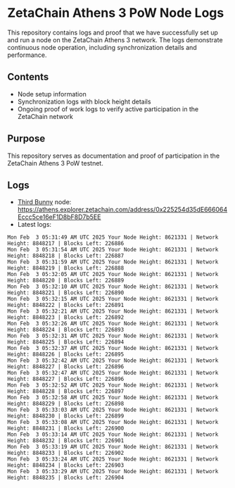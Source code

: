 # ZetaChain Athens 3 PoW Node Logs
This repository contains logs and proof that we have successfully set up and run a node on the ZetaChain Athens 3 network. The logs demonstrate continuous node operation, including synchronization details and performance.

## Contents
- Node setup information
- Synchronization logs with block height details
- Ongoing proof of work logs to verify active participation in the ZetaChain network

## Purpose
This repository serves as documentation and proof of participation in the ZetaChain Athens 3 PoW testnet.

## Logs

- [Third Bunny](https://thirdbunny.xyz/) node: https://athens.explorer.zetachain.com/address/0x225254d35dE666064Eccc5ce16eF1D8bF8D7b5EE
- Latest logs:
```
Mon Feb  3 05:31:49 AM UTC 2025 Your Node Height: 8621331 | Network Height: 8848217 | Blocks Left: 226886
Mon Feb  3 05:31:54 AM UTC 2025 Your Node Height: 8621331 | Network Height: 8848218 | Blocks Left: 226887
Mon Feb  3 05:31:59 AM UTC 2025 Your Node Height: 8621331 | Network Height: 8848219 | Blocks Left: 226888
Mon Feb  3 05:32:05 AM UTC 2025 Your Node Height: 8621331 | Network Height: 8848220 | Blocks Left: 226889
Mon Feb  3 05:32:10 AM UTC 2025 Your Node Height: 8621331 | Network Height: 8848221 | Blocks Left: 226890
Mon Feb  3 05:32:15 AM UTC 2025 Your Node Height: 8621331 | Network Height: 8848222 | Blocks Left: 226891
Mon Feb  3 05:32:21 AM UTC 2025 Your Node Height: 8621331 | Network Height: 8848223 | Blocks Left: 226892
Mon Feb  3 05:32:26 AM UTC 2025 Your Node Height: 8621331 | Network Height: 8848224 | Blocks Left: 226893
Mon Feb  3 05:32:31 AM UTC 2025 Your Node Height: 8621331 | Network Height: 8848225 | Blocks Left: 226894
Mon Feb  3 05:32:37 AM UTC 2025 Your Node Height: 8621331 | Network Height: 8848226 | Blocks Left: 226895
Mon Feb  3 05:32:42 AM UTC 2025 Your Node Height: 8621331 | Network Height: 8848227 | Blocks Left: 226896
Mon Feb  3 05:32:47 AM UTC 2025 Your Node Height: 8621331 | Network Height: 8848227 | Blocks Left: 226896
Mon Feb  3 05:32:52 AM UTC 2025 Your Node Height: 8621331 | Network Height: 8848228 | Blocks Left: 226897
Mon Feb  3 05:32:58 AM UTC 2025 Your Node Height: 8621331 | Network Height: 8848229 | Blocks Left: 226898
Mon Feb  3 05:33:03 AM UTC 2025 Your Node Height: 8621331 | Network Height: 8848230 | Blocks Left: 226899
Mon Feb  3 05:33:08 AM UTC 2025 Your Node Height: 8621331 | Network Height: 8848231 | Blocks Left: 226900
Mon Feb  3 05:33:14 AM UTC 2025 Your Node Height: 8621331 | Network Height: 8848232 | Blocks Left: 226901
Mon Feb  3 05:33:19 AM UTC 2025 Your Node Height: 8621331 | Network Height: 8848233 | Blocks Left: 226902
Mon Feb  3 05:33:24 AM UTC 2025 Your Node Height: 8621331 | Network Height: 8848234 | Blocks Left: 226903
Mon Feb  3 05:33:29 AM UTC 2025 Your Node Height: 8621331 | Network Height: 8848235 | Blocks Left: 226904
```
